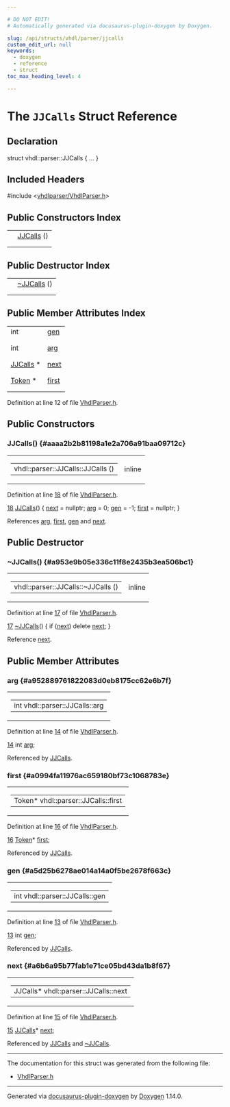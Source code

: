 ```yaml
---

# DO NOT EDIT!
# Automatically generated via docusaurus-plugin-doxygen by Doxygen.

slug: /api/structs/vhdl/parser/jjcalls
custom_edit_url: null
keywords:
  - doxygen
  - reference
  - struct
toc_max_heading_level: 4

---
```


<div class="doxyPage">

# The `JJCalls` Struct Reference



## Declaration

<div class="doxyDeclaration">
struct vhdl::parser::JJCalls { ... }
</div>

## Included Headers

<div class="doxyIncludesList">#include &lt;<a href="/web-doxygen/docs/api/files/vhdlparser/vhdlparser-h">vhdlparser/VhdlParser.h</a>&gt;
</div>

## Public Constructors Index

<table class="doxyMembersIndex">

<tr class="doxyMemberIndexItem">
<td class="doxyMemberIndexItemType" align="left" valign="top"></td>
<td class="doxyMemberIndexItemName" align="left" valign="top"><a href="#aaaa2b2b81198a1e2a706a91baa09712c">JJCalls</a> ()</td>
</tr>
<tr class="doxyMemberIndexDescription">
<td class="doxyMemberIndexDescriptionLeft"></td>
<td class="doxyMemberIndexDescriptionRight">
</td>
</tr>
<tr class="doxyMemberIndexSeparator">
<td class="doxyMemberIndexSeparator" colspan="2"></td>
</tr>

</table>

## Public Destructor Index

<table class="doxyMembersIndex">

<tr class="doxyMemberIndexItem">
<td class="doxyMemberIndexItemType" align="left" valign="top"></td>
<td class="doxyMemberIndexItemName" align="left" valign="top"><a href="#a953e9b05e336c11f8e2435b3ea506bc1">~JJCalls</a> ()</td>
</tr>
<tr class="doxyMemberIndexDescription">
<td class="doxyMemberIndexDescriptionLeft"></td>
<td class="doxyMemberIndexDescriptionRight">
</td>
</tr>
<tr class="doxyMemberIndexSeparator">
<td class="doxyMemberIndexSeparator" colspan="2"></td>
</tr>

</table>

## Public Member Attributes Index

<table class="doxyMembersIndex">

<tr class="doxyMemberIndexItem">
<td class="doxyMemberIndexItemType" align="left" valign="top">int</td>
<td class="doxyMemberIndexItemName" align="left" valign="top"><a href="#a5d25b6278ae014a14a0f5be2678f663c">gen</a></td>
</tr>
<tr class="doxyMemberIndexDescription">
<td class="doxyMemberIndexDescriptionLeft"></td>
<td class="doxyMemberIndexDescriptionRight">
</td>
</tr>
<tr class="doxyMemberIndexSeparator">
<td class="doxyMemberIndexSeparator" colspan="2"></td>
</tr>

<tr class="doxyMemberIndexItem">
<td class="doxyMemberIndexItemType" align="left" valign="top">int</td>
<td class="doxyMemberIndexItemName" align="left" valign="top"><a href="#a952889761822083d0eb8175cc62e6b7f">arg</a></td>
</tr>
<tr class="doxyMemberIndexDescription">
<td class="doxyMemberIndexDescriptionLeft"></td>
<td class="doxyMemberIndexDescriptionRight">
</td>
</tr>
<tr class="doxyMemberIndexSeparator">
<td class="doxyMemberIndexSeparator" colspan="2"></td>
</tr>

<tr class="doxyMemberIndexItem">
<td class="doxyMemberIndexItemType" align="left" valign="top"><a href="/web-doxygen/docs/api/structs/vhdl/parser/jjcalls">JJCalls</a> *</td>
<td class="doxyMemberIndexItemName" align="left" valign="top"><a href="#a6b6a95b77fab1e71ce05bd43da1b8f67">next</a></td>
</tr>
<tr class="doxyMemberIndexDescription">
<td class="doxyMemberIndexDescriptionLeft"></td>
<td class="doxyMemberIndexDescriptionRight">
</td>
</tr>
<tr class="doxyMemberIndexSeparator">
<td class="doxyMemberIndexSeparator" colspan="2"></td>
</tr>

<tr class="doxyMemberIndexItem">
<td class="doxyMemberIndexItemType" align="left" valign="top"><a href="/web-doxygen/docs/api/classes/vhdl/parser/token">Token</a> *</td>
<td class="doxyMemberIndexItemName" align="left" valign="top"><a href="#a0994fa11976ac659180bf73c1068783e">first</a></td>
</tr>
<tr class="doxyMemberIndexDescription">
<td class="doxyMemberIndexDescriptionLeft"></td>
<td class="doxyMemberIndexDescriptionRight">
</td>
</tr>
<tr class="doxyMemberIndexSeparator">
<td class="doxyMemberIndexSeparator" colspan="2"></td>
</tr>

</table>


<p>Definition at line 12 of file <a href="/web-doxygen/docs/api/files/vhdlparser/vhdlparser-h">VhdlParser.h</a>.</p>

<div class="doxySectionDef">

## Public Constructors

### JJCalls() {#aaaa2b2b81198a1e2a706a91baa09712c}

<div class="doxyMemberItem">
<div class="doxyMemberProto">
<table class="doxyMemberLabels">
<tr class="doxyMemberLabels">
<td class="doxyMemberLabelsLeft">
<table class="doxyMemberName">
<tr>
<td class="doxyMemberName">vhdl::parser::JJCalls::JJCalls ()</td>
</tr>
</table>
</td>
<td class="doxyMemberLabelsRight">
<span class="doxyMemberLabels">
<span class="doxyMemberLabel inline">inline</span>
</span>
</td>
</tr>
</table>
</div>
<div class="doxyMemberDoc">


<p>Definition at line <a href="/web-doxygen/docs/api/files/vhdlparser/vhdlparser-h/#l00018">18</a> of file <a href="/web-doxygen/docs/api/files/vhdlparser/vhdlparser-h">VhdlParser.h</a>.</p>

<div class="doxyProgramListing">

<div class="doxyCodeLine"><span class="doxyLineNumber"><a href="#aaaa2b2b81198a1e2a706a91baa09712c">18</a></span><span class="doxyLineContent"><span class="doxyHighlight">     <a href="#aaaa2b2b81198a1e2a706a91baa09712c">JJCalls</a>() { <a href="#a6b6a95b77fab1e71ce05bd43da1b8f67">next</a> = </span><span class="doxyHighlightKeyword">nullptr</span><span class="doxyHighlight">; <a href="#a952889761822083d0eb8175cc62e6b7f">arg</a> = 0; <a href="#a5d25b6278ae014a14a0f5be2678f663c">gen</a> = -1; <a href="#a0994fa11976ac659180bf73c1068783e">first</a> = </span><span class="doxyHighlightKeyword">nullptr</span><span class="doxyHighlight">; }</span></span></div>

</div>


References <a href="#a952889761822083d0eb8175cc62e6b7f">arg</a>, <a href="#a0994fa11976ac659180bf73c1068783e">first</a>, <a href="#a5d25b6278ae014a14a0f5be2678f663c">gen</a> and <a href="#a6b6a95b77fab1e71ce05bd43da1b8f67">next</a>.
</div>
</div>

</div>

<div class="doxySectionDef">

## Public Destructor

### ~JJCalls() {#a953e9b05e336c11f8e2435b3ea506bc1}

<div class="doxyMemberItem">
<div class="doxyMemberProto">
<table class="doxyMemberLabels">
<tr class="doxyMemberLabels">
<td class="doxyMemberLabelsLeft">
<table class="doxyMemberName">
<tr>
<td class="doxyMemberName">vhdl::parser::JJCalls::~JJCalls ()</td>
</tr>
</table>
</td>
<td class="doxyMemberLabelsRight">
<span class="doxyMemberLabels">
<span class="doxyMemberLabel inline">inline</span>
</span>
</td>
</tr>
</table>
</div>
<div class="doxyMemberDoc">


<p>Definition at line <a href="/web-doxygen/docs/api/files/vhdlparser/vhdlparser-h/#l00017">17</a> of file <a href="/web-doxygen/docs/api/files/vhdlparser/vhdlparser-h">VhdlParser.h</a>.</p>

<div class="doxyProgramListing">

<div class="doxyCodeLine"><span class="doxyLineNumber"><a href="#a953e9b05e336c11f8e2435b3ea506bc1">17</a></span><span class="doxyLineContent"><span class="doxyHighlight">    <a href="#a953e9b05e336c11f8e2435b3ea506bc1">~JJCalls</a>() { </span><span class="doxyHighlightKeywordFlow">if</span><span class="doxyHighlight"> (<a href="#a6b6a95b77fab1e71ce05bd43da1b8f67">next</a>) </span><span class="doxyHighlightKeyword">delete</span><span class="doxyHighlight"> <a href="#a6b6a95b77fab1e71ce05bd43da1b8f67">next</a>; }</span></span></div>

</div>


Reference <a href="#a6b6a95b77fab1e71ce05bd43da1b8f67">next</a>.
</div>
</div>

</div>

<div class="doxySectionDef">

## Public Member Attributes

### arg {#a952889761822083d0eb8175cc62e6b7f}

<div class="doxyMemberItem">
<div class="doxyMemberProto">
<table class="doxyMemberLabels">
<tr class="doxyMemberLabels">
<td class="doxyMemberLabelsLeft">
<table class="doxyMemberName">
<tr>
<td class="doxyMemberName">int vhdl::parser::JJCalls::arg</td>
</tr>
</table>
</td>
</tr>
</table>
</div>
<div class="doxyMemberDoc">


<p>Definition at line <a href="/web-doxygen/docs/api/files/vhdlparser/vhdlparser-h/#l00014">14</a> of file <a href="/web-doxygen/docs/api/files/vhdlparser/vhdlparser-h">VhdlParser.h</a>.</p>

<div class="doxyProgramListing">

<div class="doxyCodeLine"><span class="doxyLineNumber"><a href="#a952889761822083d0eb8175cc62e6b7f">14</a></span><span class="doxyLineContent"><span class="doxyHighlight">    </span><span class="doxyHighlightKeywordType">int</span><span class="doxyHighlight">        <a href="#a952889761822083d0eb8175cc62e6b7f">arg</a>;</span></span></div>

</div>


Referenced by <a href="#aaaa2b2b81198a1e2a706a91baa09712c">JJCalls</a>.
</div>
</div>

### first {#a0994fa11976ac659180bf73c1068783e}

<div class="doxyMemberItem">
<div class="doxyMemberProto">
<table class="doxyMemberLabels">
<tr class="doxyMemberLabels">
<td class="doxyMemberLabelsLeft">
<table class="doxyMemberName">
<tr>
<td class="doxyMemberName">Token* vhdl::parser::JJCalls::first</td>
</tr>
</table>
</td>
</tr>
</table>
</div>
<div class="doxyMemberDoc">


<p>Definition at line <a href="/web-doxygen/docs/api/files/vhdlparser/vhdlparser-h/#l00016">16</a> of file <a href="/web-doxygen/docs/api/files/vhdlparser/vhdlparser-h">VhdlParser.h</a>.</p>

<div class="doxyProgramListing">

<div class="doxyCodeLine"><span class="doxyLineNumber"><a href="#a0994fa11976ac659180bf73c1068783e">16</a></span><span class="doxyLineContent"><span class="doxyHighlight">    <a href="/web-doxygen/docs/api/classes/vhdl/parser/token">Token</a>*     <a href="#a0994fa11976ac659180bf73c1068783e">first</a>;</span></span></div>

</div>


Referenced by <a href="#aaaa2b2b81198a1e2a706a91baa09712c">JJCalls</a>.
</div>
</div>

### gen {#a5d25b6278ae014a14a0f5be2678f663c}

<div class="doxyMemberItem">
<div class="doxyMemberProto">
<table class="doxyMemberLabels">
<tr class="doxyMemberLabels">
<td class="doxyMemberLabelsLeft">
<table class="doxyMemberName">
<tr>
<td class="doxyMemberName">int vhdl::parser::JJCalls::gen</td>
</tr>
</table>
</td>
</tr>
</table>
</div>
<div class="doxyMemberDoc">


<p>Definition at line <a href="/web-doxygen/docs/api/files/vhdlparser/vhdlparser-h/#l00013">13</a> of file <a href="/web-doxygen/docs/api/files/vhdlparser/vhdlparser-h">VhdlParser.h</a>.</p>

<div class="doxyProgramListing">

<div class="doxyCodeLine"><span class="doxyLineNumber"><a href="#a5d25b6278ae014a14a0f5be2678f663c">13</a></span><span class="doxyLineContent"><span class="doxyHighlight">    </span><span class="doxyHighlightKeywordType">int</span><span class="doxyHighlight">        <a href="#a5d25b6278ae014a14a0f5be2678f663c">gen</a>;</span></span></div>

</div>


Referenced by <a href="#aaaa2b2b81198a1e2a706a91baa09712c">JJCalls</a>.
</div>
</div>

### next {#a6b6a95b77fab1e71ce05bd43da1b8f67}

<div class="doxyMemberItem">
<div class="doxyMemberProto">
<table class="doxyMemberLabels">
<tr class="doxyMemberLabels">
<td class="doxyMemberLabelsLeft">
<table class="doxyMemberName">
<tr>
<td class="doxyMemberName">JJCalls* vhdl::parser::JJCalls::next</td>
</tr>
</table>
</td>
</tr>
</table>
</div>
<div class="doxyMemberDoc">


<p>Definition at line <a href="/web-doxygen/docs/api/files/vhdlparser/vhdlparser-h/#l00015">15</a> of file <a href="/web-doxygen/docs/api/files/vhdlparser/vhdlparser-h">VhdlParser.h</a>.</p>

<div class="doxyProgramListing">

<div class="doxyCodeLine"><span class="doxyLineNumber"><a href="#a6b6a95b77fab1e71ce05bd43da1b8f67">15</a></span><span class="doxyLineContent"><span class="doxyHighlight">    <a href="#aaaa2b2b81198a1e2a706a91baa09712c">JJCalls</a>*   <a href="#a6b6a95b77fab1e71ce05bd43da1b8f67">next</a>;</span></span></div>

</div>


Referenced by <a href="#aaaa2b2b81198a1e2a706a91baa09712c">JJCalls</a> and <a href="#a953e9b05e336c11f8e2435b3ea506bc1">~JJCalls</a>.
</div>
</div>

</div>

<hr/>

<p>The documentation for this struct was generated from the following file:</p>

<ul>
<li><a href="/web-doxygen/docs/api/files/vhdlparser/vhdlparser-h">VhdlParser.h</a></li>
</ul>

<hr/>

<p class="doxyGeneratedBy">Generated via <a href="https://github.com/xpack/docusaurus-plugin-doxygen">docusaurus-plugin-doxygen</a> by <a href="https://www.doxygen.nl">Doxygen</a> 1.14.0.</p>

</div>
